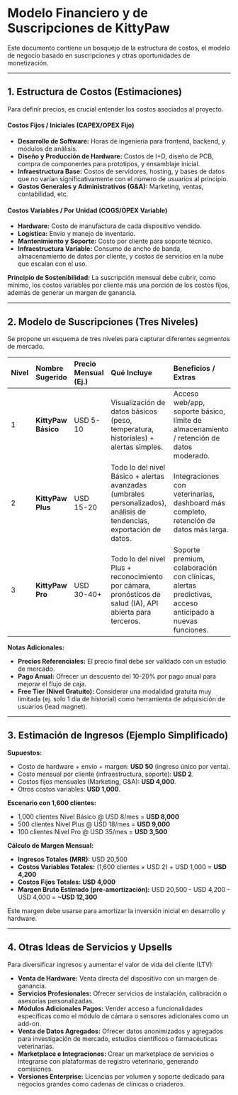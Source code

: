 # Modelo Financiero y de Suscripciones de KittyPaw

Este documento contiene un bosquejo de la estructura de costos, el modelo de negocio basado en suscripciones y otras oportunidades de monetización.

---

## 1. Estructura de Costos (Estimaciones)

Para definir precios, es crucial entender los costos asociados al proyecto.

#### Costos Fijos / Iniciales (CAPEX/OPEX Fijo)

*   **Desarrollo de Software:** Horas de ingeniería para frontend, backend, y módulos de análisis.
*   **Diseño y Producción de Hardware:** Costos de I+D, diseño de PCB, compra de componentes para prototipos, y ensamblaje inicial.
*   **Infraestructura Base:** Costos de servidores, hosting, y bases de datos que no varían significativamente con el número de usuarios al principio.
*   **Gastos Generales y Administrativos (G&A):** Marketing, ventas, contabilidad, etc.

#### Costos Variables / Por Unidad (COGS/OPEX Variable)

*   **Hardware:** Costo de manufactura de cada dispositivo vendido.
*   **Logística:** Envío y manejo de inventario.
*   **Mantenimiento y Soporte:** Costo por cliente para soporte técnico.
*   **Infraestructura Variable:** Consumo de ancho de banda, almacenamiento de datos por cliente, y costos de servicios en la nube que escalan con el uso.

**Principio de Sostenibilidad:** La suscripción mensual debe cubrir, como mínimo, los costos variables por cliente más una porción de los costos fijos, además de generar un margen de ganancia.

---

## 2. Modelo de Suscripciones (Tres Niveles)

Se propone un esquema de tres niveles para capturar diferentes segmentos de mercado.

| Nivel | Nombre Sugerido | Precio Mensual (Ej.) | Qué Incluye | Beneficios / Extras |
| :-- | :--- | :--- | :--- | :--- |
| 1 | **KittyPaw Básico** | USD 5-10 | Visualización de datos básicos (peso, temperatura, historiales) + alertas simples. | Acceso web/app, soporte básico, límite de almacenamiento / retención de datos moderado. |
| 2 | **KittyPaw Plus** | USD 15-20 | Todo lo del nivel Básico + alertas avanzadas (umbrales personalizados), análisis de tendencias, exportación de datos. | Integraciones con veterinarias, dashboard más completo, retención de datos más larga. |
| 3 | **KittyPaw Pro** | USD 30-40+ | Todo lo del nivel Plus + reconocimiento por cámara, pronósticos de salud (IA), API abierta para terceros. | Soporte premium, colaboración con clínicas, alertas predictivas, acceso anticipado a nuevas funciones. |

**Notas Adicionales:**

*   **Precios Referenciales:** El precio final debe ser validado con un estudio de mercado.
*   **Pago Anual:** Ofrecer un descuento del 10-20% por pago anual para mejorar el flujo de caja.
*   **Free Tier (Nivel Gratuito):** Considerar una modalidad gratuita muy limitada (ej. solo 1 día de historial) como herramienta de adquisición de usuarios (lead magnet).

---

## 3. Estimación de Ingresos (Ejemplo Simplificado)

**Supuestos:**
*   Costo de hardware + envío + margen: **USD 50** (ingreso único por venta).
*   Costo mensual por cliente (infraestructura, soporte): **USD 2**.
*   Costos fijos mensuales (Marketing, G&A): **USD 4,000**.
*   Otros costos variables: **USD 1,000**.

**Escenario con 1,600 clientes:**
*   1,000 clientes Nivel Básico @ USD 8/mes = **USD 8,000**
*   500 clientes Nivel Plus @ USD 18/mes = **USD 9,000**
*   100 clientes Nivel Pro @ USD 35/mes = **USD 3,500**

**Cálculo de Margen Mensual:**
*   **Ingresos Totales (MRR):** USD 20,500
*   **Costos Variables Totales:** (1,600 clientes × USD 2) + USD 1,000 = **USD 4,200**
*   **Costos Fijos Totales:** **USD 4,000**
*   **Margen Bruto Estimado (pre-amortización):** USD 20,500 - USD 4,200 - USD 4,000 = **~USD 12,300**

Este margen debe usarse para amortizar la inversión inicial en desarrollo y hardware.

---

## 4. Otras Ideas de Servicios y Upsells

Para diversificar ingresos y aumentar el valor de vida del cliente (LTV):

*   **Venta de Hardware:** Venta directa del dispositivo con un margen de ganancia.
*   **Servicios Profesionales:** Ofrecer servicios de instalación, calibración o asesorías personalizadas.
*   **Módulos Adicionales Pagos:** Vender acceso a funcionalidades específicas como el módulo de cámara o sensores adicionales como un add-on.
*   **Venta de Datos Agregados:** Ofrecer datos anonimizados y agregados para investigación de mercado, estudios científicos o farmacéuticas veterinarias.
*   **Marketplace e Integraciones:** Crear un marketplace de servicios o integrarse con plataformas de registro veterinario, generando comisiones.
*   **Versiones Enterprise:** Licencias por volumen y soporte dedicado para negocios grandes como cadenas de clínicas o criaderos.